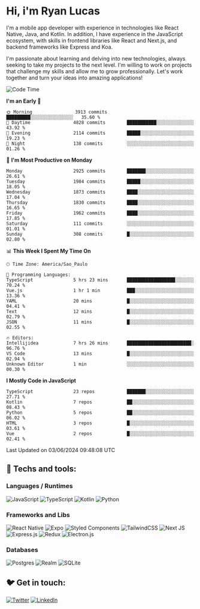 # Hi, i'm Ryan Lucas

I'm a mobile app developer with experience in technologies like React Native, Java, and Kotlin.
In addition, I have experience in the JavaScript ecosystem, with skills in frontend libraries like React and Next.js, and backend frameworks like Express and Koa.

I'm passionate about learning and delving into new technologies, always seeking to take my projects to the next level. I'm willing to work on projects that challenge my skills and allow me to grow professionally. Let's work together and turn your ideas into amazing applications!


<!--START_SECTION:waka-->
![Code Time](http://img.shields.io/badge/Code%20Time-328%20hrs%2048%20mins-blue)

**I'm an Early 🐤** 

```text
🌞 Morning                3913 commits        █████████░░░░░░░░░░░░░░░░   35.60 % 
🌆 Daytime                4828 commits        ███████████░░░░░░░░░░░░░░   43.92 % 
🌃 Evening                2114 commits        █████░░░░░░░░░░░░░░░░░░░░   19.23 % 
🌙 Night                  138 commits         ░░░░░░░░░░░░░░░░░░░░░░░░░   01.26 % 
```
📅 **I'm Most Productive on Monday** 

```text
Monday                   2925 commits        ███████░░░░░░░░░░░░░░░░░░   26.61 % 
Tuesday                  1984 commits        █████░░░░░░░░░░░░░░░░░░░░   18.05 % 
Wednesday                1873 commits        ████░░░░░░░░░░░░░░░░░░░░░   17.04 % 
Thursday                 1830 commits        ████░░░░░░░░░░░░░░░░░░░░░   16.65 % 
Friday                   1962 commits        ████░░░░░░░░░░░░░░░░░░░░░   17.85 % 
Saturday                 111 commits         ░░░░░░░░░░░░░░░░░░░░░░░░░   01.01 % 
Sunday                   308 commits         █░░░░░░░░░░░░░░░░░░░░░░░░   02.80 % 
```


📊 **This Week I Spent My Time On** 

```text
🕑︎ Time Zone: America/Sao_Paulo

💬 Programming Languages: 
TypeScript               5 hrs 23 mins       ██████████████████░░░░░░░   70.24 % 
Vue.js                   1 hr 1 min          ███░░░░░░░░░░░░░░░░░░░░░░   13.36 % 
YAML                     20 mins             █░░░░░░░░░░░░░░░░░░░░░░░░   04.41 % 
Text                     12 mins             █░░░░░░░░░░░░░░░░░░░░░░░░   02.79 % 
JSON                     11 mins             █░░░░░░░░░░░░░░░░░░░░░░░░   02.55 % 

🔥 Editors: 
Intellijidea             7 hrs 26 mins       ████████████████████████░   96.76 % 
VS Code                  13 mins             █░░░░░░░░░░░░░░░░░░░░░░░░   02.94 % 
Unknown Editor           1 min               ░░░░░░░░░░░░░░░░░░░░░░░░░   00.30 % 
```

**I Mostly Code in JavaScript** 

```text
TypeScript               23 repos            ███████░░░░░░░░░░░░░░░░░░   27.71 % 
Kotlin                   7 repos             ██░░░░░░░░░░░░░░░░░░░░░░░   08.43 % 
Python                   5 repos             ██░░░░░░░░░░░░░░░░░░░░░░░   06.02 % 
HTML                     3 repos             █░░░░░░░░░░░░░░░░░░░░░░░░   03.61 % 
Vue                      2 repos             █░░░░░░░░░░░░░░░░░░░░░░░░   02.41 % 
```




 Last Updated on 03/06/2024 09:48:08 UTC
<!--END_SECTION:waka-->

## 🔧 Techs and tools: 

### Languages / Runtimes
![JavaScript](https://img.shields.io/badge/javascript-%23323330.svg?style=for-the-badge&logo=javascript&logoColor=%23F7DF1E)
![TypeScript](https://img.shields.io/badge/typescript-%23007ACC.svg?style=for-the-badge&logo=typescript&logoColor=white)
![Kotlin](https://img.shields.io/badge/kotlin-%230095D5.svg?style=for-the-badge&logo=kotlin&logoColor=white) ![Python](https://img.shields.io/badge/python-3670A0?style=for-the-badge&logo=python&logoColor=ffdd54)

### Frameworks and Libs
![React Native](https://img.shields.io/badge/react_native-%2320232a.svg?style=for-the-badge&logo=react&logoColor=%2361DAFB)
![Expo](https://img.shields.io/badge/expo-1C1E24?style=for-the-badge&logo=expo&logoColor=#D04A37)
![Styled Components](https://img.shields.io/badge/styled--components-DB7093?style=for-the-badge&logo=styled-components&logoColor=white)
![TailwindCSS](https://img.shields.io/badge/tailwindcss-%2338B2AC.svg?style=for-the-badge&logo=tailwind-css&logoColor=white)
![Next JS](https://img.shields.io/badge/Next-black?style=for-the-badge&logo=next.js&logoColor=white)
![Express.js](https://img.shields.io/badge/express.js-%23404d59.svg?style=for-the-badge&logo=express&logoColor=%2361DAFB)
![Redux](https://img.shields.io/badge/redux-%23593d88.svg?style=for-the-badge&logo=redux&logoColor=white)
![Electron.js](https://img.shields.io/badge/Electron-191970?style=for-the-badge&logo=Electron&logoColor=white)

### Databases
![Postgres](https://img.shields.io/badge/postgres-%23316192.svg?style=for-the-badge&logo=postgresql&logoColor=white)
![Realm](https://img.shields.io/badge/Realm-39477F?style=for-the-badge&logo=realm&logoColor=white)
![SQLite](https://img.shields.io/badge/sqlite-%2307405e.svg?style=for-the-badge&logo=sqlite&logoColor=white)

## 🐦 Get in touch:

[![Twitter](https://img.shields.io/badge/Twitter-%231DA1F2.svg?style=for-the-badge&logo=Twitter&logoColor=white)](https://twitter.com/ryangst_)
[![LinkedIn](https://img.shields.io/badge/linkedin-%230077B5.svg?style=for-the-badge&logo=linkedin&logoColor=white)](https://www.linkedin.com/in/ryan-lucas-machado/)
